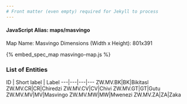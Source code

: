 ```yaml
---
# Front matter (even empty) required for Jekyll to process
---
```


#### JavaScript Alias: maps/masvingo

Map Name: Masvingo
Dimensions (Width x Height): 801x391



{% embed_spec_map masvingo-map.js %}

### List of Entities

ID | Short label | Label
---|---|---|---
ZW.MV.BK|BK|Bikitasl
ZW.MV.CR|CR|Chiredzi
ZW.MV.CV|CV|Chivi
ZW.MV.GT|GT|Gutu
ZW.MV.MV|MV|Masvingo
ZW.MV.MW|MW|Mwenezi
ZW.MV.ZA|ZA|Zaka